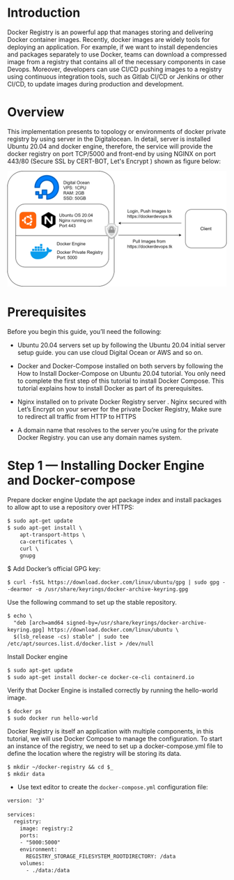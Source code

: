 # Introduction
Docker Registry is an powerful app that manages storing and delivering Docker container images. Recently, docker images are widely tools for deploying an application. For example, if we want to install dependencies and packages separately to use Docker, teams can download a compressed image from a registry that contains all of the necessary components in case Devops. Moreover, developers can use CI/CD pushing images to a registry using continuous integration tools, such as Gitlab CI/CD or Jenkins or other CI/CD, to update images during production and development.

# Overview
This implementation presents to topology or environments of docker private registry by using server in the Digitalocean. In detail, server is installed Ubuntu 20.04 and docker engine, therefore, the service will provide the docker registry on port TCP/5000 and front-end by using NGINX on port 443/80 (Secure SSL by CERT-BOT, Let's Encrypt ) shown as figure below:

![GitHub Logo](/images/Network_topology.png)


# Prerequisites
Before you begin this guide, you’ll need the following:
* Ubuntu 20.04 servers set up by following the Ubuntu 20.04 initial server setup guide. you can use cloud Digital Ocean or AWS and so on.

* Docker and Docker-Compose installed on both servers by following the How to Install Docker-Compose on Ubuntu 20.04 tutorial. You only need to complete the first step of this tutorial to install Docker Compose. This tutorial explains how to install Docker as part of its prerequisites.  

* Nginx installed on to private Docker Registry server . Nginx secured with Let’s Encrypt on your server for the private Docker Registry, Make sure to redirect all traffic from HTTP to HTTPS 

* A domain name that resolves to the server you’re using for the private Docker Registry. you can use any domain names system.  

# Step 1 — Installing Docker Engine and Docker-compose 

Prepare docker engine
Update the apt package index and install packages to allow apt to use a repository over HTTPS:

```
$ sudo apt-get update
$ sudo apt-get install \
    apt-transport-https \
    ca-certificates \
    curl \
    gnupg

```
$ Add Docker’s official GPG key:

```
$ curl -fsSL https://download.docker.com/linux/ubuntu/gpg | sudo gpg --dearmor -o /usr/share/keyrings/docker-archive-keyring.gpg

```

Use the following command to set up the stable repository.

```
$ echo \
  "deb [arch=amd64 signed-by=/usr/share/keyrings/docker-archive-keyring.gpg] https://download.docker.com/linux/ubuntu \
  $(lsb_release -cs) stable" | sudo tee /etc/apt/sources.list.d/docker.list > /dev/null

```

Install Docker engine

```
$ sudo apt-get update
$ sudo apt-get install docker-ce docker-ce-cli containerd.io

```

Verify that Docker Engine is installed correctly by running the hello-world image.

```
$ docker ps
$ sudo docker run hello-world
```


Docker Registry is itself an application with multiple components, in this tutorial, we will use Docker Compose to manage the configuration. To start an instance of the registry, we need to set up a docker-compose.yml file to define the location where the registry will be storing its data.

```
$ mkdir ~/docker-registry && cd $_
$ mkdir data

```

* Use text editor to create the `docker-compose.yml` configuration file:

```
version: '3'

services:
  registry:
    image: registry:2
    ports:
    - "5000:5000"
    environment:
      REGISTRY_STORAGE_FILESYSTEM_ROOTDIRECTORY: /data
    volumes:
      - ./data:/data

```